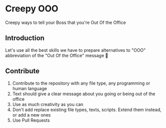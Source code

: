 # Creepy OOO
Creepy ways to tell your Boss that you're Out Of the Office

## Introduction
Let's use all the best skills we have to prepare alternatives to "OOO" abbreviation of the "Out Of the Office" message 💪

## Contribute
1. Contribute to the repository with any file type, any programming or human language
2. Text should give a clear message about you going or being out of the office
3. Use as much creativity as you can
4. Don't add replace existing file types, texts, scripts. Extend them instead, or add a new ones
5. Use Pull Requests
